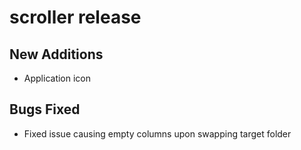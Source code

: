# scroller release <version> 

## New Additions
- Application icon


## Bugs Fixed
- Fixed issue causing empty columns upon swapping target folder
